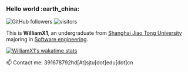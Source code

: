 <!--
**WilliamX1/WilliamX1** is a ✨ _special_ ✨ repository because its `README.md` (this file) appears on your GitHub profile.

Here are some ideas to get you started:

- 🔭 I’m currently working on ...
- 🌱 I’m currently learning ...
- 👯 I’m looking to collaborate on ...
- 🤔 I’m looking for help with ...
- 💬 Ask me about ...
- 📫 How to reach me: ...
- 😄 Pronouns: ...
- ⚡ Fun fact: ...
-->

### Hello world :earth_china:
![GitHub followers](https://img.shields.io/github/followers/WilliamX1?style=social)
![visitors](https://visitor-badge.glitch.me/badge?page_id=WilliamX1)

This is **WilliamX1**, an undergraduate from [Shanghai Jiao Tong University](http://en.sjtu.edu.cn/) majoring in [Software engineering](http://www.se.sjtu.edu.cn/).

[![WilliamX1's wakatime stats](https://github-readme-stats.vercel.app/api/wakatime?username=WilliamX1&layout=compact)](https://github.com/anuraghazra/github-readme-stats)

📫 Contact me: 391678792hd[At]sjtu[dot]edu[dot]cn
